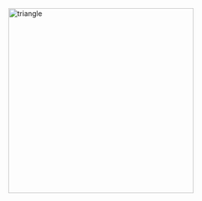 <img width="371" alt="triangle" src="https://github.com/kkrista/triangle/assets/78624317/3e325410-2bd0-4cd4-91b2-50fe8f54bfd2">

 
 
